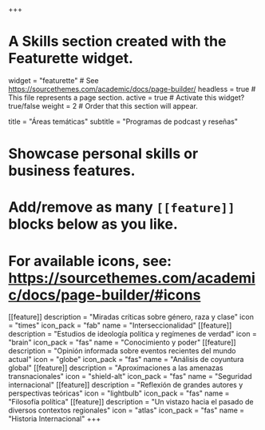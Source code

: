 +++
# A Skills section created with the Featurette widget.
widget = "featurette"  # See https://sourcethemes.com/academic/docs/page-builder/
headless = true  # This file represents a page section.
active = true  # Activate this widget? true/false
weight = 2  # Order that this section will appear.

title = "Áreas temáticas"
subtitle = "Programas de podcast y reseñas"

# Showcase personal skills or business features.
# 
# Add/remove as many `[[feature]]` blocks below as you like.
# 
# For available icons, see: https://sourcethemes.com/academic/docs/page-builder/#icons

[[feature]]
description = "Miradas críticas sobre género, raza y clase"
icon = "times"
icon_pack = "fab"
name = "Interseccionalidad"
[[feature]]
description = "Estudios de ideología política y regímenes de verdad"
icon = "brain"
icon_pack = "fas"
name = "Conocimiento y poder"
[[feature]]
description = "Opinión informada sobre eventos recientes del mundo actual"
icon = "globe"
icon_pack = "fas"
name = "Análisis de coyuntura global"
[[feature]]
description = "Aproximaciones a las amenazas transnacionales"
icon = "shield-alt"
icon_pack = "fas"
name = "Seguridad internacional"
[[feature]]
description = "Reflexión de grandes autores y perspectivas teóricas"
icon = "lightbulb"
icon_pack = "fas"
name = "Filosofía política"
[[feature]]
description = "Un vistazo hacia el pasado de diversos contextos regionales"
icon = "atlas"
icon_pack = "fas"
name = "Historia Internacional"
+++
